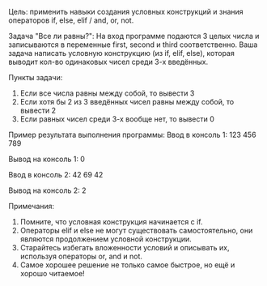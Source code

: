 Цель: применить навыки создания условных конструкций и знания операторов if, else, elif / and, or, not.

Задача "Все ли равны?":
На вход программе подаются 3 целых числа и записываются в переменные first, second и third соответственно.
Ваша задача написать условную конструкцию (из if, elif, else), которая выводит кол-во одинаковых чисел среди 3-х введённых.

Пункты задачи:
1. Если все числа равны между собой, то вывести 3
2. Если хотя бы 2 из 3 введённых чисел равны между собой, то вывести 2
3. Если равных чисел среди 3-х вообще нет, то вывести 0

Пример результата выполнения программы:
Ввод в консоль 1:
123
456
789

Вывод на консоль 1:
0

Ввод в консоль 2:
42
69
42

Вывод на консоль 2:
2

Примечания:
1. Помните, что условная конструкция начинается с if.
2. Операторы elif и else не могут существовать самостоятельно, они являются продолжением условной конструкции.
3. Старайтесь избегать вложенности условий и описывать их, используя операторы or, and и not.
4. Самое хорошее решение не только самое быстрое, но ещё и хорошо читаемое!
